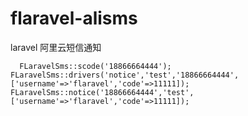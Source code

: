 # flaravel-alisms
laravel 阿里云短信通知

`  
FLaravelSms::scode('18866664444');
FLaravelSms::drivers('notice','test','18866664444',['username'=>'flaravel','code'=>11111]);
FLaravelSms::notice('18866664444','test',['username'=>'flaravel','code'=>11111]);
`
